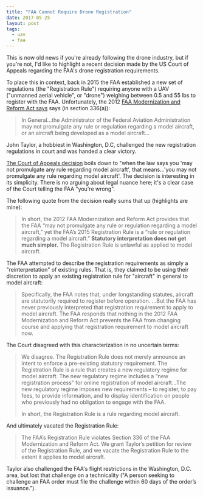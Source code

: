 ```yaml
---
title: "FAA Cannot Require Drone Registration"
date: 2017-05-25
layout: post
tags:
  - uav
  - faa
---
```


This is now old news if you're already following the drone industry,
but if you're not, I'd like to highlight a recent decision made by the
US Court of Appeals regarding the FAA's drone registration
requirements.

To place this in context, back in 2015 the FAA established a new set
of regulations (the "Registration Rule") requiring anyone with a UAV
("unmanned aerial vehicle", or "drone") weighing between 0.5 and 55
lbs to register with the FAA.  Unfortunately, the 2012 [FAA
Modernization and Reform Act says][bill-658] says (in section 336(a)):

>  In General...the Administrator of the Federal Aviation
>  Administration may not promulgate any rule or regulation regarding
>  a model aircraft, or an aircraft being developed as a model
>  aircraft...

John Taylor, a hobbiest in Washington, D.C, challenged the new
registration regulations in court and was handed a clear victory.

[The Court of Appeals decision][ruling] boils down to "when the law says
you 'may not promulgate any rule regarding model aircraft', that
means...'you may not promulgate any rule regarding model aircraft'.
The decision is interesting in its simplicity.  There is no arguing
about legal nuance here; it's a clear case of the Court telling the
FAA "you're wrong".

The following quote from the decision really sums that up (highlights
are mine):

> In short, the 2012 FAA Modernization and Reform Act provides that
> the FAA “may not promulgate any rule or regulation regarding a model
> aircraft,” yet the FAA’s 2015 Registration Rule is a “rule or
> regulation regarding a model aircraft.” **Statutory interpretation
> does not get much simpler.**  The Registration Rule is unlawful as
> applied to model aircraft.

The FAA attempted to describe the registration requirements as simply
a "reinterpretation" of existing rules.  That is, they claimed to be
using their discretion to apply an existing registration rule for
"aircraft" in general to model aircraft:

> Specifically, the FAA notes that, under longstanding statutes,
> aircraft are statutorily required to register before operation.
> ...But the FAA has never previously interpreted that registration
> requirement to apply to model aircraft. The FAA responds that
> nothing in the 2012 FAA Modernization and Reform Act prevents the
> FAA from changing course and applying that registration requirement
> to model aircraft now.

The Court disagreed with this characterization in no uncertain terms:

> We disagree. The Registration Rule does not merely announce an
> intent to enforce a pre-existing statutory requirement. The
> Registration Rule is a rule that creates a new regulatory regime for
> model aircraft. The new regulatory regime includes a “new
> registration process” for online registration of model
> aircraft...The new regulatory regime imposes new requirements – to
> register, to pay fees, to provide information, and to display
> identification on people who previously had no obligation to engage
> with the FAA.
>
> In short, the Registration Rule is a rule regarding model aircraft.

And ultimately vacated the Registration Rule:

> The FAA’s Registration Rule violates Section 336 of the FAA
> Modernization and Reform Act. We grant Taylor’s petition for review
> of the Registration Rule, and we vacate the Registration Rule to the
> extent it applies to model aircraft. 

Taylor also challenged the FAA's flight restrictions in the
Washington, D.C. area, but lost that challenge on a technicality ("A
person seeking to challenge an FAA order must file the challenge
within 60 days of the order’s issuance.").

[bill-658]: https://www.congress.gov/bill/112th-congress/house-bill/658/text
[ruling]: https://www.cadc.uscourts.gov/internet/opinions.nsf/FA6F27FFAA83E20585258125004FBC13/%24file/15-1495-1675918.pdf
